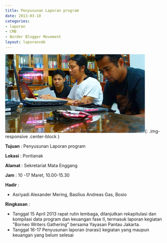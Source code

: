 ```yaml
---
title: Penyusunan Laporan program
date: 2013-03-10
categories:
- laporan
- CMB
- Border Blogger Movement
layout: laporancmb
---
```


![Maret_13_2013_BBM_Rapat_Rutin.JPG](/_uploads/Maret_13_2013_BBM_Rapat_Rutin.JPG){: .img-responsive .center-block }

**Tujuan** :  Penyusunan Laporan program 

**Lokasi** :  Pontianak 

**Alamat** :  Sekretariat Mata Enggang 

**Jam** :  10 -17 Maret, 10.00-15.30 

**Hadir** :
* Asriyadi Alexander Mering, Basilius Andreas Gas, Bosio

**Ringkasan** :
* Tanggal 15 April 2013 rapat rutin lembaga, dilanjutkan   rekapitulasi dan kompilasi data program dan keuangan  fase II, termasuk  laporan kegiatan "Borneo Writers Gathering" bersama Yayasan Pantau Jakarta.
* Tanggal  16-17 Penyusunan laporan (narasi) kegiatan yang maupun keuangan yang belum selesai
